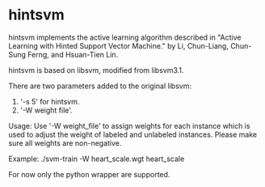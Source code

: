 hintsvm
===================

hintsvm implements the active learning algorithm described in "Active Learning with
Hinted Support Vector Machine." by Li, Chun-Liang, Chun-Sung Ferng, and Hsuan-Tien Lin.

hintsvm is based on libsvm, modified from libsvm3.1.

There are two parameters added to the original libsvm:

1. '-s 5' for hintsvm.
2. '-W weight file'.

Usage:
	Use '-W weight_file' to assign weights for each instance which is used
    to adjust the weight of labeled and unlabeled instances.
	Please make sure all weights are non-negative.

Example:
	./svm-train -W heart_scale.wgt  heart_scale

For now only the python wrapper are supported.
